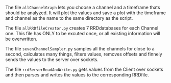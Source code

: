 The file `allChannelGraph` lets you choose a channel and a timeframe thats should be analyzed.
It will plot the values and save a plot with the timeframe and channel as the name to the
same directory as the script.

The file `allRRDfileCreator.py` creates 7 RRDdatabases for each Channel one.
This file has ONLY to be excuted once, or all existing information will be overwritten.

The file `sevenChannelSampler.py` samples all the channels for close to a second,
calculates many things, filters values, removes offsets and finnely sends the values
to the server over sockets.

The file `rrdServerReadAndWrite.py` gets values from the Client over sockets
and then parses and writes the values to the corresponding RRDfile.

